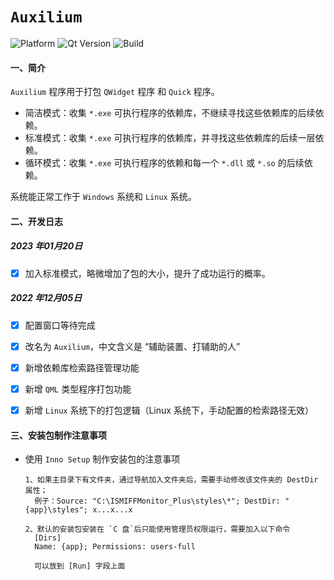 # `Auxilium`

![Platform](https://img.shields.io/badge/paltform-win10--64-brightgreen)
![Qt Version](https://img.shields.io/badge/_Qt_5.15.2-yellowgreen)
![Build](https://img.shields.io/badge/build-MSVC_2019_x64-blue)

#### 一、简介

`Auxilium` 程序用于打包 `QWidget` 程序 和 `Quick` 程序。

* 简洁模式：收集 `*.exe` 可执行程序的依赖库，不继续寻找这些依赖库的后续依赖。
* 标准模式：收集 `*.exe` 可执行程序的依赖库，并寻找这些依赖库的后续一层依赖。
* 循环模式：收集 `*.exe` 可执行程序的依赖和每一个 `*.dll` 或 `*.so` 的后续依赖。

系统能正常工作于 `Windows` 系统和 `Linux` 系统。

#### 二、开发日志

##### 2023 年01月20日

- [x] 加入标准模式，略微增加了包的大小，提升了成功运行的概率。

##### 2022 年12月05日

- [x] 配置窗口等待完成
- [x] 改名为 `Auxilium`，中文含义是 “辅助装置、打辅助的人”
- [x] 新增依赖库检索路径管理功能
- [x] 新增 `QML` 类型程序打包功能
- [x] 新增 `Linux` 系统下的打包逻辑（Linux 系统下，手动配置的检索路径无效）



#### 三、安装包制作注意事项

* 使用 `Inno Setup` 制作安装包的注意事项

  ```
  1、如果主目录下有文件夹，通过导航加入文件夹后，需要手动修改该文件夹的 DestDir 属性；
  	例子：Source: "C:\ISMIFFMonitor_Plus\styles\*"; DestDir: "{app}\styles"; x...x...x
  	
  2、默认的安装包安装在 `C 盘`后只能使用管理员权限运行，需要加入以下命令
  	[Dirs]
  	Name: {app}; Permissions: users-full
  	
  	可以放到 [Run] 字段上面
  ```
  
  
